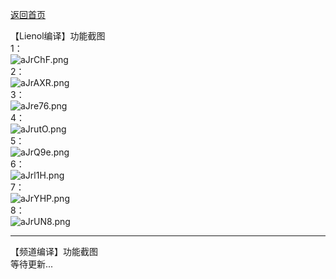 [返回首页](https://opisthebest.github.io/OP-is-the-best/)                       

【Lienol编译】功能截图                           
1：           
![aJrChF.png](https://s1.ax1x.com/2020/08/02/aJrChF.png)                   
2：           
![aJrAXR.png](https://s1.ax1x.com/2020/08/02/aJrAXR.png)        
3：              
![aJre76.png](https://s1.ax1x.com/2020/08/02/aJre76.png)    
4：                
![aJrutO.png](https://s1.ax1x.com/2020/08/02/aJrutO.png)        
5：              
![aJrQ9e.png](https://s1.ax1x.com/2020/08/02/aJrQ9e.png)         
6：                
![aJrl1H.png](https://s1.ax1x.com/2020/08/02/aJrl1H.png)            
7：               
![aJrYHP.png](https://s1.ax1x.com/2020/08/02/aJrYHP.png)         
8：                 
![aJrUN8.png](https://s1.ax1x.com/2020/08/02/aJrUN8.png)            

----------------------------------------------------------------------
【频道编译】功能截图                        
等待更新...          













